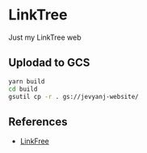 # LinkTree

Just my LinkTree web

## Uplodad to GCS

```sh
yarn build
cd build
gsutil cp -r . gs://jevyanj-website/
```

## References

- [LinkFree](https://github.com/MichaelBarney/LinkFree)
